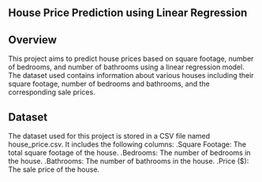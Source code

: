 **House Price Prediction using Linear Regression**
-----------------------------------------------------------------
**Overview**
-----------------------------------------------------------------
This project aims to predict house prices based on square footage, number of bedrooms, and number of bathrooms using a linear regression model. The dataset used contains information about various houses including their square footage, number of bedrooms and bathrooms, and the corresponding sale prices.

**Dataset**
-----------------------------------------------------------------
The dataset used for this project is stored in a CSV file named house_price.csv. It includes the following columns:
.Square Footage: The total square footage of the house.
.Bedrooms: The number of bedrooms in the house.
.Bathrooms: The number of bathrooms in the house.
.Price ($): The sale price of the house.
